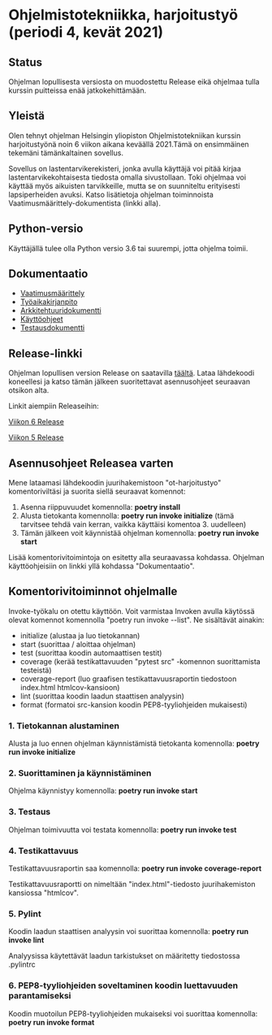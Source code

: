 # Ohjelmistotekniikka, harjoitustyö (periodi 4, kevät 2021)

## Status

Ohjelman lopullisesta versiosta on muodostettu Release eikä ohjelmaa tulla kurssin puitteissa enää jatkokehittämään.

## Yleistä
  
Olen tehnyt ohjelman Helsingin yliopiston Ohjelmistotekniikan kurssin harjoitustyönä noin 6 viikon aikana keväällä 2021.Tämä on ensimmäinen tekemäni tämänkaltainen sovellus.

Sovellus on lastentarvikerekisteri, jonka avulla käyttäjä voi pitää kirjaa lastentarvikekohtaisesta tiedosta omalla sivustollaan. Toki ohjelmaa voi käyttää myös aikuisten tarvikkeille, mutta se on suunniteltu erityisesti lapsiperheiden avuksi. Katso lisätietoja ohjelman toiminnoista Vaatimusmäärittely-dokumentista (linkki alla).

## Python-versio

Käyttäjällä tulee olla Python versio 3.6 tai suurempi, jotta ohjelma toimii.

## Dokumentaatio
  
* [Vaatimusmäärittely](https://github.com/karhelmi/ot-harjoitustyo/blob/master/dokumentaatio/vaatimusmaarittely.md)
* [Työaikakirjanpito](https://github.com/karhelmi/ot-harjoitustyo/blob/master/dokumentaatio/tyoaikakirjanpito.md)
* [Arkkitehtuuridokumentti](https://github.com/karhelmi/ot-harjoitustyo/blob/master/dokumentaatio/arkkitehtuuri.md)
* [Käyttöohjeet](https://github.com/karhelmi/ot-harjoitustyo/blob/master/dokumentaatio/kayttoohje.md)
* [Testausdokumentti](https://github.com/karhelmi/ot-harjoitustyo/blob/master/dokumentaatio/testausdokumentti.md)

## Release-linkki
Ohjelman lopullisen version Release on saatavilla [täältä](UPDATE!).
Lataa lähdekoodi koneellesi ja katso tämän jälkeen suoritettavat asennusohjeet seuraavan otsikon alta.

Linkit aiempiin Releaseihin:

[Viikon 6 Release](https://github.com/karhelmi/ot-harjoitustyo/releases/tag/viikko6)

[Viikon 5 Release](https://github.com/karhelmi/ot-harjoitustyo/releases/tag/viikko5)

## Asennusohjeet Releasea varten

Mene lataamasi lähdekoodin juurihakemistoon "ot-harjoitustyo" komentoriviltäsi ja suorita siellä seuraavat komennot:

1. Asenna riippuvuudet komennolla: **poetry install**
2. Alusta tietokanta komennolla: **poetry run invoke initialize** (tämä tarvitsee tehdä vain kerran, vaikka käyttäisi komentoa 3. uudelleen)
3. Tämän jälkeen voit käynnistää ohjelman komennolla: **poetry run invoke start**

Lisää komentorivitoimintoja on esitetty alla seuraavassa kohdassa. Ohjelman käyttöohjeisiin on linkki yllä kohdassa "Dokumentaatio".

## Komentorivitoiminnot ohjelmalle
  
Invoke-työkalu on otettu käyttöön. Voit varmistaa Invoken avulla käytössä olevat komennot komennolla "poetry run invoke --list".
Ne sisältävät ainakin:
* initialize (alustaa ja luo tietokannan)
*  start (suorittaa / aloittaa ohjelman)
* test (suorittaa koodin automaattisen testit)
* coverage (kerää testikattavuuden "pytest src" -komennon suorittamista testeistä)
* coverage-report (luo graafisen testikattavuusraportin tiedostoon index.html htmlcov-kansioon)
* lint (suorittaa koodin laadun staattisen analyysin)
* format (formatoi src-kansion koodin PEP8-tyyliohjeiden mukaisesti)

### 1. Tietokannan alustaminen

Alusta ja luo ennen ohjelman käynnistämistä tietokanta komennolla: **poetry run invoke initialize**

### 2. Suorittaminen ja käynnistäminen

Ohjelma käynnistyy komennolla: **poetry run invoke start**

### 3. Testaus

Ohjelman toimivuutta voi testata komennolla: **poetry run invoke test**

### 4. Testikattavuus

Testikattavuusraportin saa komennolla: **poetry run invoke coverage-report**

Testikattavuusraportti on nimeltään "index.html"-tiedosto juurihakemiston kansiossa "htmlcov". 

### 5. Pylint
Koodin laadun staattisen analyysin voi suorittaa komennolla: **poetry run invoke lint**

Analyysissa käytettävät laadun tarkistukset on määritetty tiedostossa .pylintrc

### 6. PEP8-tyyliohjeiden soveltaminen koodin luettavuuden parantamiseksi
Koodin muotoilun PEP8-tyyliohjeiden mukaiseksi voi suorittaa komennolla: **poetry run invoke format**
